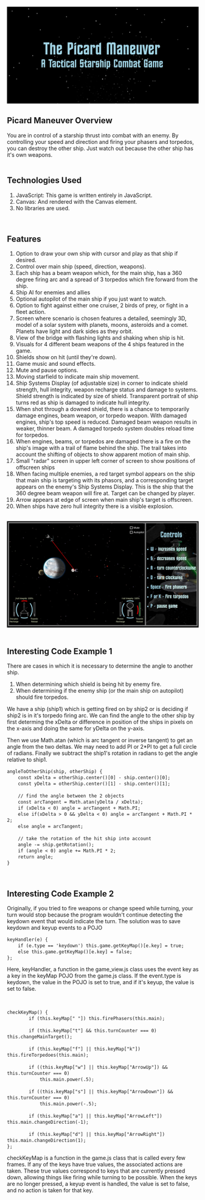 <a href="https://shoemker.github.io/picard_maneuver/"><img src="./images/screenshots/Screenshot1.jpg"></a>

<h2>Picard Maneuver Overview</h2>
You are in control of a starship thrust into combat with an enemy. By controlling your speed and direction and firing your phasers and torpedos, you can destroy the other ship. Just watch out because the other ship has it's own weapons.
<br><br>
<h2>Technologies Used</h2>
<ol>
	<li>JavaScript: This game is written entirely in JavaScript.</li>
	<li>Canvas: And rendered with the Canvas element.</li>
	<li>No libraries are used.</li>
</ol>
<br>
<h2>Features</h2>
<ol>
	<li>Option to draw your own ship with cursor and play as that ship if desired.</li>
	<li>Control over main ship (speed, direction, weapons).</li>
	<li>Each ship has a beam weapon which, for the main ship, has a 360 degree firing arc and a spread of 3 torpedos which fire forward from the ship.</li>
	<li>Ship AI for enemies and allies</li>
	<li>Optional autopilot of the main ship if you just want to watch.</li>
	<li>Option to fight against either one cruiser, 2 birds of prey, or fight in a fleet action.</li>
	<li>Screen where scenario is chosen features a detailed, seemingly 3D, model of a solar system with planets, moons, asteroids and a comet. Planets have light and dark sides as they orbit.</li>
	<li>View of the bridge with flashing lights and shaking when ship is hit.</li>
	<li>Visuals for 4 different beam weapons of the 4 ships featured in the game.</li>
	<li>Shields show on hit (until they're down).</li>
	<li>Game music and sound effects.</li>
	<li>Mute and pause options.</li>
	<li>Moving starfield to indicate main ship movement.</li>
	<li>Ship Systems Display (of adjustable size) in corner to indicate shield strength, hull integrity, weapon recharge status and damage to systems. Shield strength is indicated by size of shield. Transparent portrait of ship turns red as ship is damaged to indicate hull integrity.</li>
	<li>When shot through a downed shield, there is a chance to temporarily damage engines, beam weapon, or torpedo weapon. With damaged engines, ship's top speed is reduced. Damaged beam weapon results in weaker, thinner beam. A damaged torpedo system doubles reload time for torpedos.</li>
	<li>When engines, beams, or torpedos are damaged there is a fire on the ship's image with a trail of flame behind the ship. The trail takes into account the shifting of objects to show apparent motion of main ship.</li>
	<li>Small "radar" screen in upper left corner of screen to show positions of offscreen ships</li>
	<li>When facing multiple enemies, a red target symbol appears on the ship that main ship is targeting with its phasors, and a corresponding target appears on the enemy's Ship Systems Display. This is the ship that the 360 degree beam weapon will fire at. Target can be changed by player.</li>
	<li>Arrow appears at edge of screen when main ship's target is offscreen.</li>
	<li>When ships have zero hull integrity there is a visible explosion.</li>
</ol> 
<br>
<a href="https://shoemker.github.io/picard_maneuver/"><img src="./images/screenshots/pm_Screenshot.jpg"></a>
<br>
<br>
<h2>Interesting Code Example 1</h2>
<p>There are cases in which it is necessary to determine the angle to another ship. </p>
<ol>
	<li>When determining which shield is being hit by enemy fire.</li>
	<li>When determining if the enemy ship (or the main ship on autopilot) should fire torpedos.</li>
</ol>
<p>We have a ship (ship1) which is getting fired on by ship2 or is deciding if ship2 is in it's torpedo firing arc. We can find the angle to the other ship by first determing the xDelta or difference in position of the ships in pixels on the x-axis and doing the same for yDelta on the y-axis. </p>
<p>Then we use Math.atan (which is arc tangent or inverse tangent) to get an angle from the two deltas. We may need to add PI or 2*PI to get a full circle of radians. Finally we subtract the ship1's rotation in radians to get the angle relative to ship1.</p>

```
angleToOtherShip(ship, otherShip) {
	const xDelta = otherShip.center()[0] - ship.center()[0];
	const yDelta = otherShip.center()[1] - ship.center()[1];

	// find the angle between the 2 objects
	const arcTangent = Math.atan(yDelta / xDelta);
	if (xDelta < 0) angle = arcTangent + Math.PI;
	else if(xDelta > 0 && yDelta < 0) angle = arcTangent + Math.PI * 2;
	else angle = arcTangent;

	// take the rotation of the hit ship into account
	angle -= ship.getRotation();
	if (angle < 0) angle += Math.PI * 2;
	return angle;
}

```
<br>
<h2>Interesting Code Example 2</h2>
<p>Originally, if you tried to fire weapons or change speed while turning, your turn would stop because the program wouldn't
continue detecting the keydown event that would indicate the turn. The solution was to save keydown and keyup events
to a POJO</p>

```
keyHandler(e) {
	if (e.type == 'keydown') this.game.getKeyMap()[e.key] = true;
	else this.game.getKeyMap()[e.key] = false;	
};
```

<p>Here, keyHandler, a function in the game_view.js class uses the event key as a key in the keyMap POJO from the game.js
class. If the event.type is keydown, the value in the POJO is set to true, and if it's keyup, the value is set to false.</p>
<br>

```
checkKeyMap() {
		if (this.keyMap[" "]) this.firePhasers(this.main);

		if (this.keyMap["t"] && this.turnCounter === 0) this.changeMainTarget();

		if (this.keyMap["f"] || this.keyMap["k"]) this.fireTorpedoes(this.main);

		if ((this.keyMap["w"] || this.keyMap["ArrowUp"]) && this.turnCounter === 0)
			this.main.power(.5);

		if ((this.keyMap["s"] || this.keyMap["ArrowDown"]) && this.turnCounter === 0)
			this.main.power(-.5);

		if (this.keyMap["a"] || this.keyMap["ArrowLeft"]) this.main.changeDirection(-1);

		if (this.keyMap["d"] || this.keyMap["ArrowRight"]) this.main.changeDirection(1);
};
```
<p>checkKeyMap is a function in the game.js class that is called every few frames. If any of the keys
have true values, the associated actions are taken. These true values correspond to keys that are 
currently pressed down, allowing things like firing while turning to be possible. When the keys are
no longer pressed, a keyup event is handled, the value is set to false, and no action is taken for that key. </p>